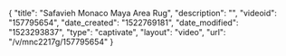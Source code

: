 {
    "title": "Safavieh Monaco Maya Area Rug",
    "description": "",
    "videoid": "157795654",
    "date_created": "1522769181",
    "date_modified": "1523293837",
    "type": "captivate",
    "layout": "video",
    "url": "\/v\/mnc2217g\/157795654"
}